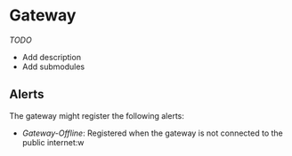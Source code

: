 # Gateway

*TODO*
  - Add description
  - Add submodules

## Alerts
The gateway might register the following alerts:

- *Gateway-Offline*: Registered when the gateway is not connected to the public internet:w